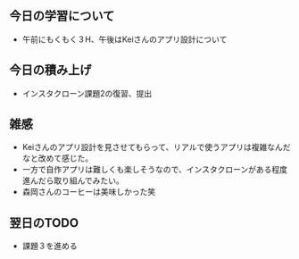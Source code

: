 ## 今日の学習について
- 午前にもくもく３H、午後はKeiさんのアプリ設計について

## 今日の積み上げ 
- インスタクローン課題2の復習、提出

## 雑感
- Keiさんのアプリ設計を見させてもらって、リアルで使うアプリは複雑なんだなと改めて感じた。
- 一方で自作アプリは難しくも楽しそうなので、インスタクローンがある程度進んだら取り組んでみたい。
- 森岡さんのコーヒーは美味しかった笑

## 翌日のTODO
- 課題３を進める
